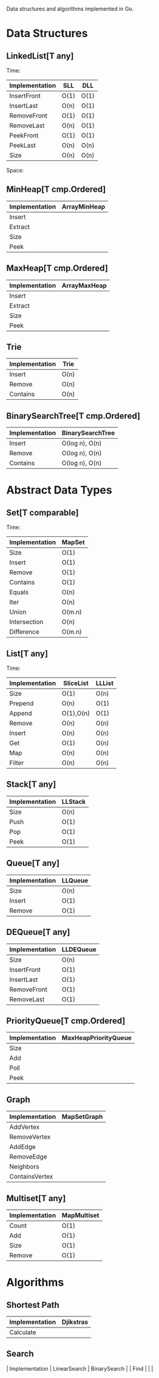 Data structures and algorithms implemented in Go.

# Data Structures

## LinkedList[T any]

Time:

| Implementation | SLL  | DLL  |
| -------------- | -----| ---- |
| InsertFront    | O(1) | O(1) |
| InsertLast     | O(n) | O(1) |
| RemoveFront    | O(1) | O(1) |
| RemoveLast     | O(n) | O(1) |
| PeekFront      | O(1) | O(1) |
| PeekLast       | O(n) | O(n) |
| Size           | O(n) | O(n) |

Space:

## MinHeap[T cmp.Ordered]

| Implementation | ArrayMinHeap |
| -------------- | ------------ |
| Insert         |
| Extract        |
| Size           |
| Peek           |

## MaxHeap[T cmp.Ordered]

| Implementation | ArrayMaxHeap |
| -------------- | ------------ |
| Insert         |
| Extract        |
| Size           |
| Peek           |

## Trie

| Implementation | Trie |
| -------------- | ---- |
| Insert         | O(n) |
| Remove         | O(n) |
| Contains       | O(n) |

## BinarySearchTree[T cmp.Ordered]

| Implementation | BinarySearchTree |
| -------------- | ---------------- |
| Insert         | O(log n), O(n)   |
| Remove         | O(log n), O(n)   |
| Contains       | O(log n), O(n)   |

# Abstract Data Types

## Set[T comparable]

Time: 

| Implementation | MapSet |
| -------------- | ------ |
| Size           | O(1)   |
| Insert         | O(1)   |
| Remove         | O(1)   |
| Contains       | O(1)   |
| Equals         | O(n)   |
| Iter           | O(n)   |
| Union          | O(m.n) |
| Intersection   | O(n)   |
| Difference     | O(m.n) |

## List[T any]

Time:

| Implementation | SliceList | LLList |             
| -------------- | --------- | ------ |
| Size           | O(1)      | O(n)   |
| Prepend        | O(n)      | O(1)   |
| Append         | O(1),O(n) | O(1)   |
| Remove         | O(n)      | O(n)   |
| Insert         | O(n)      | O(n)   |
| Get            | O(1)      | O(n)   |
| Map            | O(n)      | O(n)   |
| Filter         | O(n)      | O(n)   |

## Stack[T any]

| Implementation | LLStack |
| -------------- | ------- |
| Size           | O(n)    |
| Push           | O(1)    |
| Pop            | O(1)    |
| Peek           | O(1)    |

## Queue[T any]

| Implementation | LLQueue |
| -------------- | ------- |
| Size           | O(n)    |
| Insert         | O(1)    |
| Remove         | O(1)    |

## DEQueue[T any]

| Implementation | LLDEQueue |
| -------------- | --------- |
| Size           | O(n)      |
| InsertFront    | O(1)      |
| InsertLast     | O(1)      |
| RemoveFront    | O(1)      |
| RemoveLast     | O(1)      |

## PriorityQueue[T cmp.Ordered]

| Implementation | MaxHeapPriorityQueue |
| -------------- | -------------------- |
| Size           |
| Add            |
| Poll           |
| Peek           |

## Graph

| Implementation | MapSetGraph |
| -------------- | ----------- |
| AddVertex      |
| RemoveVertex   |
| AddEdge        |
| RemoveEdge     |
| Neighbors      |
| ContainsVertex |

## Multiset[T any]

| Implementation | MapMultiset |
| -------------- | ----------- |
| Count          | O(1)        |
| Add            | O(1)        |
| Size           | O(1)        |
| Remove         | O(1)        |

# Algorithms

## Shortest Path

| Implementation | Djikstras |
| -------------- | --------- |
| Calculate      |           |

## Search

| Implementation | LinearSearch | BinarySearch |
| Find           |              |              |
